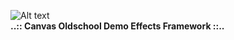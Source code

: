 ![Alt text](http://codef.santo.fr/tutorials/media/logo.png)  
**..:: Canvas Oldschool Demo Effects Framework ::..**

